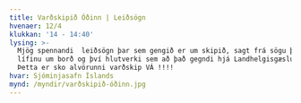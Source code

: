 ```yaml
---
title: Varðskipið Óðinn | Leiðsögn
hvenaer: 12/4
klukkan: '14 - 14:40'
lysing: >-
  Mjög spennandi  leiðsögn þar sem gengið er um skipið, sagt frá sögu þess,
  lífinu um borð og því hlutverki sem að það gegndi hjá Landhelgisgæslu Íslands.
  Þetta er sko alvörunni varðskip VÁ !!!!
hvar: Sjóminjasafn Íslands
mynd: /myndir/varðskipið-óðinn.jpg
---
```


